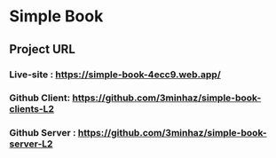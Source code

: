 # Simple Book

## Project URL

### Live-site : https://simple-book-4ecc9.web.app/

### Github Client: https://github.com/3minhaz/simple-book-clients-L2

### Github Server : https://github.com/3minhaz/simple-book-server-L2
